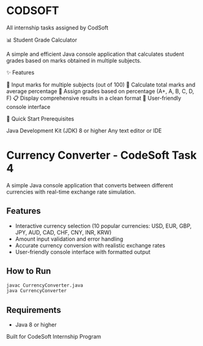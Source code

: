 # CODSOFT
 All internship tasks assigned by CodSoft
 
 
 📊 Student Grade Calculator

A simple and efficient Java console application that calculates student grades based on marks obtained in multiple subjects.

✨ Features

📝 Input marks for multiple subjects (out of 100)
🧮 Calculate total marks and average percentage
🎯 Assign grades based on percentage (A+, A, B, C, D, F)
📋 Display comprehensive results in a clean format
🔄 User-friendly console interface

🚀 Quick Start
Prerequisites

Java Development Kit (JDK) 8 or higher
Any text editor or IDE



# Currency Converter - CodeSoft Task 4

A simple Java console application that converts between different currencies with real-time exchange rate simulation.

## Features
- Interactive currency selection (10 popular currencies: USD, EUR, GBP, JPY, AUD, CAD, CHF, CNY, INR, KRW)
- Amount input validation and error handling
- Accurate currency conversion with realistic exchange rates
- User-friendly console interface with formatted output

## How to Run
```bash
javac CurrencyConverter.java
java CurrencyConverter
```

## Requirements
- Java 8 or higher

Built for CodeSoft Internship Program
